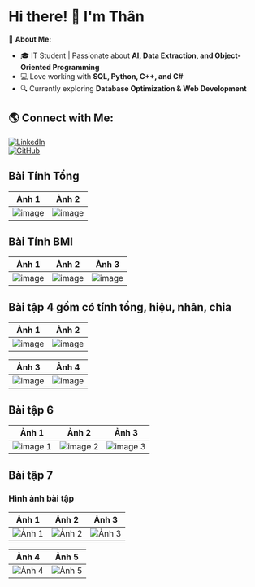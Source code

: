 # Hi there! 👋 I'm Thân

🚀 **About Me:**  
- 🎓 IT Student | Passionate about **AI, Data Extraction, and Object-Oriented Programming**  
- 💻 Love working with **SQL, Python, C++, and C#**  
- 🔍 Currently exploring **Database Optimization & Web Development**  

## 🌎 Connect with Me:
[![LinkedIn](https://img.shields.io/badge/-LinkedIn-0077B5?style=flat&logo=linkedin&logoColor=white)](https://linkedin.com/in/your-profile)  
[![GitHub](https://img.shields.io/badge/-GitHub-181717?style=flat&logo=github&logoColor=white)](https://github.com/your-github-username) 


## Bài Tính Tổng
| Ảnh 1 | Ảnh 2 |
|-------|-------|
| ![image](https://github.com/user-attachments/assets/d7d67093-28b4-4942-9d6b-4ae31456f185) | ![image](https://github.com/user-attachments/assets/664faa25-fca0-426f-907f-21594e7cde57) |

## Bài Tính BMI
| Ảnh 1 | Ảnh 2 | Ảnh 3 |
|-------|-------|-------|
| ![image](https://github.com/user-attachments/assets/778096a2-c0b7-4cea-a453-f8cdc0d3337d) | ![image](https://github.com/user-attachments/assets/d4d2c4f2-5f72-4fb8-a02f-48cc72996188) | ![image](https://github.com/user-attachments/assets/a0445366-2d78-4b84-97ac-a60e446691e2) |

<h2>Bài tập 4 gồm có tính tổng, hiệu, nhân, chia</h2> 

| Ảnh 1 | Ảnh 2 |
|-------|-------|
| ![image](https://github.com/user-attachments/assets/fbeac300-7519-480d-9955-0229ce28e797) | ![image](https://github.com/user-attachments/assets/5958f2f3-5e7e-4ee3-84bc-4b2c65091787) |

| Ảnh 3 | Ảnh 4 |
|-------|-------|
| ![image](https://github.com/user-attachments/assets/20b51460-2309-4d71-9dd3-22fd1e912949) | ![image](https://github.com/user-attachments/assets/9e64deef-f831-42af-a2d5-11df63d8cc16) |


<h2>Bài tập 6 </h2>

| Ảnh 1 | Ảnh 2 | Ảnh 3 |
|-------|-------|-------|
| ![image 1](https://github.com/user-attachments/assets/09db1ab8-9417-4198-9f25-184e79e78d02) | ![image 2](https://github.com/user-attachments/assets/e17b542b-c2f6-4653-bc13-740b8879ceb5) | ![image 3](https://github.com/user-attachments/assets/6981c072-8a81-4765-bcbb-19ec6ede7ce9) |

## Bài tập 7

### Hình ảnh bài tập

| Ảnh 1 | Ảnh 2 | Ảnh 3 |
|-------|-------|-------|
| ![Ảnh 1](https://github.com/user-attachments/assets/873b3eba-bd73-40c5-b635-6a607a53b9d9) | ![Ảnh 2](https://github.com/user-attachments/assets/9dc9bae8-fe67-48bb-b052-160fbb61759b) | ![Ảnh 3](https://github.com/user-attachments/assets/3489d19c-c230-42d2-8314-a7b92e2458f4) |

| Ảnh 4 | Ảnh 5 |
|-------|-------|
| ![Ảnh 4](https://github.com/user-attachments/assets/d21a5bd8-ebad-4d19-b406-6acdc2e0cee9) | ![Ảnh 5](https://github.com/user-attachments/assets/830d8786-f739-429f-8860-0fedbf564da4) |



